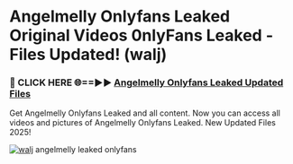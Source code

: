 # Angelmelly Onlyfans Leaked Original Videos 0nlyFans Leaked - Files Updated! (walj)

<h3>🔴 CLICK HERE 🌐==►► <a href="https://tinyurl.com/brd5kh86" rel="nofollow">Angelmelly Onlyfans Leaked Updated Files</a></h3>

Get Angelmelly Onlyfans Leaked and all content. Now you can access all videos and pictures of Angelmelly Onlyfans Leaked. New Updated Files 2025!

[![walj](https://i.imgur.com/K7sEzmb.gif)](https://tinyurl.com/brd5kh86)
angelmelly leaked onlyfans